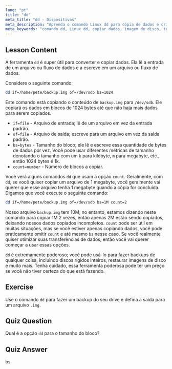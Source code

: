 ```yaml
---
lang: "pt"
title: "dd"
meta_title: "dd - Dispositivos"
meta_description: "Aprenda o comando Linux dd para cópia de dados e criação de imagens de disco. Entenda suas opções como if, of e bs. Comece sua jornada de gerenciamento de dados Linux!"
meta_keywords: "comando dd, Linux dd, copiar dados, imagem de disco, tutorial Linux, iniciante, guia, backup de dados"
---
```


## Lesson Content

A ferramenta `dd` é super útil para converter e copiar dados. Ela lê a entrada de um arquivo ou fluxo de dados e a escreve em um arquivo ou fluxo de dados.

Considere o seguinte comando:

```bash
dd if=/home/pete/backup.img of=/dev/sdb bs=1024
```

Este comando está copiando o conteúdo de `backup.img` para `/dev/sdb`. Ele copiará os dados em blocos de 1024 bytes até que não haja mais dados para serem copiados.

- `if=file` - Arquivo de entrada; lê de um arquivo em vez da entrada padrão.
- `of=file` - Arquivo de saída; escreve para um arquivo em vez da saída padrão.
- `bs=bytes` - Tamanho do bloco; ele lê e escreve essa quantidade de bytes de dados por vez. Você pode usar diferentes métricas de tamanho denotando o tamanho com um `k` para kilobyte, `m` para megabyte, etc., então 1024 bytes é 1k.
- `count=number` - Número de blocos a copiar.

Você verá alguns comandos `dd` que usam a opção `count`. Geralmente, com `dd`, se você quiser copiar um arquivo de 1 megabyte, você geralmente vai querer que esse arquivo tenha 1 megabyte quando a cópia for concluída. Digamos que você execute o seguinte comando:

```bash
dd if=/home/pete/backup.img of=/dev/sdb bs=1M count=2
```

Nosso arquivo `backup.img` tem 10M; no entanto, estamos dizendo neste comando para copiar 1M 2 vezes, então apenas 2M estão sendo copiados, deixando nossos dados copiados incompletos. `count` pode ser útil em muitas situações, mas se você estiver apenas copiando dados, você pode praticamente omitir `count` e até mesmo `bs` nesse caso. Se você realmente quiser otimizar suas transferências de dados, então você vai querer começar a usar essas opções.

`dd` é extremamente poderoso; você pode usá-lo para fazer backups de qualquer coisa, incluindo discos rígidos inteiros, restaurar imagens de disco e muito mais. Tenha cuidado, essa ferramenta poderosa pode ter um preço se você não tiver certeza do que está fazendo.

## Exercise

Use o comando `dd` para fazer um backup do seu drive e defina a saída para um arquivo `.img`.

## Quiz Question

Qual é a opção `dd` para o tamanho do bloco?

## Quiz Answer

bs
